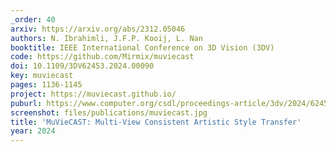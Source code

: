 ```yaml
---
_order: 40
arxiv: https://arxiv.org/abs/2312.05046
authors: N. Ibrahimli, J.F.P. Kooij, L. Nan
booktitle: IEEE International Conference on 3D Vision (3DV)
code: https://github.com/Mirmix/muviecast
doi: 10.1109/3DV62453.2024.00090
key: muviecast
pages: 1136-1145
project: https://muviecast.github.io/
puburl: https://www.computer.org/csdl/proceedings-article/3dv/2024/624500b136/1XIqHDD2x56
screenshot: files/publications/muviecast.jpg
title: 'MuVieCAST: Multi-View Consistent Artistic Style Transfer'
year: 2024
---
```


